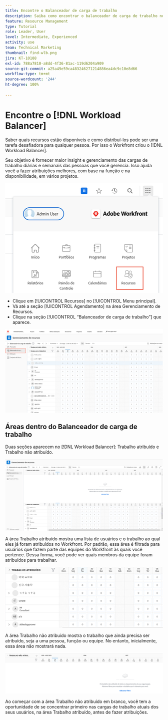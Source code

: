 ```yaml
---
title: Encontre o Balanceador de carga de trabalho
description: Saiba como encontrar o balanceador de carga de trabalho no Workfront e conhecer algumas das áreas disponíveis.
feature: Resource Management
type: Tutorial
role: Leader, User
level: Intermediate, Experienced
activity: use
team: Technical Marketing
thumbnail: find-wlb.png
jira: KT-10188
exl-id: 788a7810-a8dd-4f36-81ac-119d6204a909
source-git-commit: a25a49e59ca483246271214886ea4dc9c10e8d66
workflow-type: tm+mt
source-wordcount: '244'
ht-degree: 100%

---
```


# Encontre o [!DNL Workload Balancer]

Saber quais recursos estão disponíveis e como distribuí-los pode ser uma tarefa desafiadora para qualquer pessoa. Por isso o Workfront criou o [!DNL Workload Balancer].

Seu objetivo é fornecer maior insight e gerenciamento das cargas de trabalho diárias e semanais das pessoas que você gerencia. Isso ajuda você a fazer atribuições melhores, com base na função e na disponibilidade, em vários projetos.

![recursos no menu principal](assets/Find_01.png)

* Clique em [!UICONTROL Recursos] no [!UICONTROL Menu principal].
* Vá até a seção [!UICONTROL Agendamento] na área Gerenciamento de Recursos.
* Clique na seção [!UICONTROL “Balanceador de carga de trabalho”] que aparece.

![seção balanceador de carga de trabalho](assets/Find_02.png)

## Áreas dentro do Balanceador de carga de trabalho

Duas seções aparecem no [!DNL Workload Balancer]: Trabalho atribuído e Trabalho não atribuído.

![área não atribuída](assets/Find_03.png)

A área Trabalho atribuído mostra uma lista de usuários e o trabalho ao qual eles já foram atribuídos no Workfront. Por padrão, essa área é filtrada para usuários que fazem parte das equipes do Workfront às quais você pertence. Dessa forma, você pode ver quais membros da equipe foram atribuídos para trabalhar.

![usuários da área atribuída](assets/Find_03b.png)

A área Trabalho não atribuído mostra o trabalho que ainda precisa ser atribuído, seja a uma pessoa, função ou equipe. No entanto, inicialmente, essa área não mostrará nada.

![área de trabalho não atribuído](assets/Find_03c.png)

Ao começar com a área Trabalho não atribuído em branco, você tem a oportunidade de se concentrar primeiro nas cargas de trabalho atuais dos seus usuários, na área Trabalho atribuído, antes de fazer atribuições.
